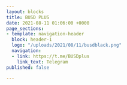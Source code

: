 ```yaml
---
layout: blocks
title: BUSD PLUS
date: 2021-08-11 01:06:00 +0000
page_sections:
- template: navigation-header
  block: header-1
  logo: "/uploads/2021/08/11/busdblack.png"
  navigation:
  - link: https://t.me/BUSDplus
    link_text: Telegram
published: false

---
```

